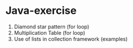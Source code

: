 # Java-exercise
1. Diamond star pattern (for loop)
2. Multiplication Table (for loop)
3. Use of lists in collection framework (examples)


